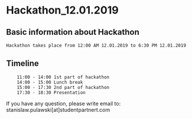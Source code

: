 # Hackathon_12.01.2019 <Name>

## Basic information about Hackathon

    Hackathon takes place from 12:00 AM 12.01.2019 to 6:30 PM 12.01.2019

## Timeline

        11:00 - 14:00 1st part of hackathon
        14:00 - 15:00 Lunch break
        15:00 - 17:30 2nd part of hackathon
        17:30 - 18:30 Presentation

If you have any question, please write email to: stanislaw.pulawski[at]studentpartnert.com 